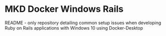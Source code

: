 # MKD Docker Windows Rails
 README - only repository detailing common setup issues when developing Ruby on Rails applications with Windows 10 using Docker-Desktop
